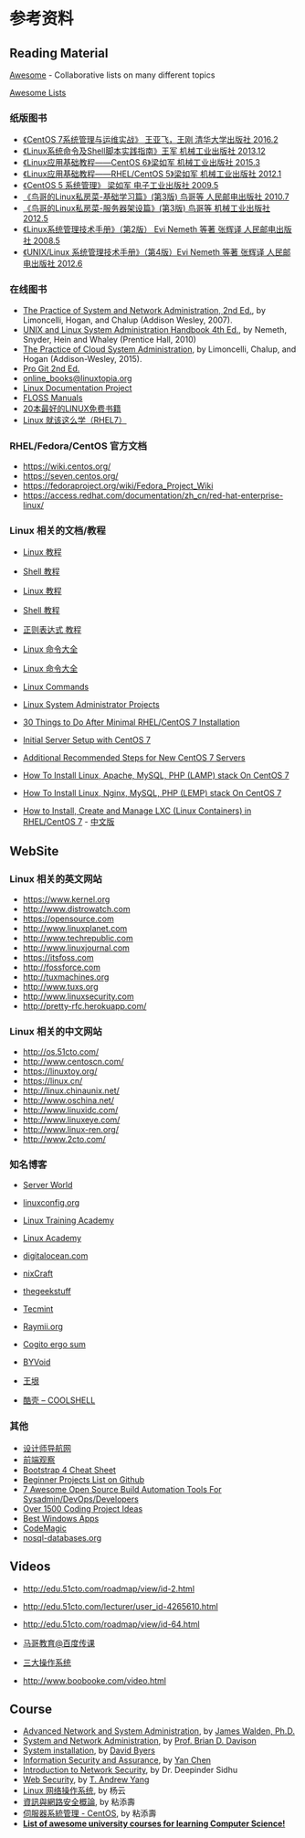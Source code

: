 # 参考资料

## Reading Material

[Awesome](https://awesome.re/) - Collaborative lists on many different topics

[Awesome Lists](https://github.com/topics/awesome)

### 纸版图书

* [《CentOS 7系统管理与运维实战》 王亚飞，王刚 清华大学出版社 2016.2](http://item.jd.com/11876743.html)
* [《Linux系统命令及Shell脚本实践指南》王军 机械工业出版社 2013.12](http://item.jd.com/11354663.html)
* [《Linux应用基础教程——CentOS 6》梁如军 机械工业出版社 2015.3](http://item.jd.com/11665204.html)
* [《Linux应用基础教程——RHEL/CentOS 5》梁如军 机械工业出版社 2012.1](http://item.jd.com/10876159.html)
* [《CentOS 5 系统管理》 梁如军 电子工业出版社 2009.5](http://item.jd.com/10143295.html)
* [《鸟哥的Linux私房菜-基础学习篇》(第3版) 鸟哥等 人民邮电出版社 2010.7](http://item.jd.com/10064429.html)
* [《鸟哥的Linux私房菜-服务器架设篇》(第3版) 鸟哥等 机械工业出版社 2012.5](http://item.jd.com/11018248.html)
* [《Linux系统管理技术手册》（第2版） Evi Nemeth 等著 张辉译 人民邮电出版社 2008.5](http://item.jd.com/10062723.html)
* [《UNIX/Linux 系统管理技术手册》（第4版）Evi Nemeth 等著 张辉译 人民邮电出版社 2012.6](http://item.jd.com/11003166.html)

### 在线图书

* [The Practice of System and  Network Administration, 2nd Ed.](http://www.everythingsysadmin.com/), by Limoncelli, Hogan, and Chalup (Addison Wesley, 2007). 
* [UNIX and Linux System Administration Handbook 4th Ed.](http://www.admin.com/), by Nemeth, Snyder, Hein and Whaley (Prentice Hall, 2010) 
* [The Practice of Cloud System Administration](http://the-cloud-book.com/), by Limoncelli, Chalup, and Hogan (Addison-Wesley, 2015). 
* [Pro Git 2nd Ed.](https://git-scm.com/book/zh/v2)
* [online_books@linuxtopia.org](http://www.linuxtopia.org/online_books/index.html)
* [Linux Documentation Project](http://tldp.org/)
* [FLOSS Manuals](http://flossmanuals.net)
* [20本最好的LINUX免费书籍](http://coolshell.cn/articles/355.html)
* [Linux 就该这么学（RHEL7）](http://www.linuxprobe.com/chapter-00.html)

### RHEL/Fedora/CentOS 官方文档

* https://wiki.centos.org/
* https://seven.centos.org/
* https://fedoraproject.org/wiki/Fedora_Project_Wiki
* https://access.redhat.com/documentation/zh_cn/red-hat-enterprise-linux/

### Linux 相关的文档/教程

* [Linux 教程](http://www.runoob.com/linux/linux-tutorial.html) 
* [Shell 教程](http://www.runoob.com/linux/linux-shell.html)
* [Linux 教程](http://c.biancheng.net/cpp/linux/)
* [Shell 教程](http://c.biancheng.net/cpp/shell/)
* [正则表达式 教程](http://www.runoob.com/regexp/regexp-tutorial.html)
* [Linux 命令大全](http://www.runoob.com/linux/linux-command-manual.html)
* [Linux 命令大全](http://man.linuxde.net/)
* [Linux Commands](https://linuxconfig.org/linux-commands)


* [Linux System Administrator Projects](https://www.linuxtrainingacademy.com/linux-projects/)
* [30 Things to Do After Minimal RHEL/CentOS 7 Installation](http://www.tecmint.com/things-to-do-after-minimal-rhel-centos-7-installation/)
* [Initial Server Setup with CentOS 7](https://www.digitalocean.com/community/tutorials/initial-server-setup-with-centos-7)
* [Additional Recommended Steps for New CentOS 7 Servers](https://www.digitalocean.com/community/tutorials/additional-recommended-steps-for-new-centos-7-servers)
* [How To Install Linux, Apache, MySQL, PHP (LAMP) stack On CentOS 7](https://www.digitalocean.com/community/tutorials/how-to-install-linux-apache-mysql-php-lamp-stack-on-centos-7)
* [How To Install Linux, Nginx, MySQL, PHP (LEMP) stack On CentOS 7](https://www.digitalocean.com/community/tutorials/how-to-install-linux-nginx-mysql-php-lemp-stack-on-centos-7)
* [How to Install, Create and Manage LXC (Linux Containers) in RHEL/CentOS 7](https://www.tecmint.com/install-create-run-lxc-linux-containers-on-centos/) - [中文版](http://blog.csdn.net/liumiaocn/article/details/52337479)

## WebSite

### Linux 相关的英文网站

* https://www.kernel.org
* http://www.distrowatch.com
* https://opensource.com
* http://www.linuxplanet.com
* http://www.techrepublic.com
* http://www.linuxjournal.com
* https://itsfoss.com
* http://fossforce.com
* http://tuxmachines.org
* http://www.tuxs.org
* http://www.linuxsecurity.com
* http://pretty-rfc.herokuapp.com/

### Linux 相关的中文网站

* http://os.51cto.com/
* http://www.centoscn.com/
* https://linuxtoy.org/
* https://linux.cn/
* http://linux.chinaunix.net/
* http://www.oschina.net/
* http://www.linuxidc.com/
* http://www.linuxeye.com/
* http://www.linux-ren.org/
* http://www.2cto.com/

### 知名博客

* [Server World](http://www.server-world.info/en/)
* [linuxconfig.org](https://linuxconfig.org)
* [Linux Training Academy](https://www.linuxtrainingacademy.com/)
* [Linux Academy](https://linuxacademy.com/)
* [digitalocean.com](https://www.digitalocean.com/community)
* [nixCraft](http://www.cyberciti.biz/)
* [thegeekstuff](http://www.thegeekstuff.com/)
* [Tecmint](https://www.tecmint.com/)
* [Raymii.org](https://raymii.org/s/)
* [Cogito ergo sum](http://mathslinux.org/)


* [BYVoid](https://www.byvoid.com/)
* [王垠](http://www.yinwang.org)
* [酷壳 – COOLSHELL](http://coolshell.cn/)

### 其他

* [设计师导航网](http://www.289w.com)
* [前端观察](http://www.qianduan.net)
* [Bootstrap 4 Cheat Sheet](https://hackerthemes.com/bootstrap-cheatsheet/)
* [Beginner Projects List on Github](https://github.com/karan/Projects-Solutions)
* [7 Awesome Open Source Build Automation Tools For Sysadmin/DevOps/Developers](https://www.cyberciti.biz/open-source/awesome-curated-list-of-opensource-automating-software-build-tools-for-devops-sysadmin/)
* [Over 1500 Coding Project Ideas](https://www.linuxtrainingacademy.com/projects/)
* [Best Windows Apps](https://github.com/stackia/best-windows-apps)
* [CodeMagic](https://shop120934020.taobao.com/)
* [nosql-databases.org](http://nosql-databases.org/)

## Videos

* <http://edu.51cto.com/roadmap/view/id-2.html>
* <http://edu.51cto.com/lecturer/user_id-4265610.html>
* <http://edu.51cto.com/roadmap/view/id-64.html>
* [马哥教育@百度传课](https://www.chuanke.com/course/_马哥教育_____.html)
* [三大操作系统](http://study.163.com/series/1001154001.htm)


* <http://www.boobooke.com/video.html>

## Course

* [Advanced Network and System Administration](http://faculty.cs.nku.edu/~waldenj/classes/2011/summer/cit470/), by [James Walden, Ph.D.](http://faculty.cs.nku.edu/~waldenj/)
* [System and Network Administration](http://www.cse.lehigh.edu/~brian/course/2016/sysadmin/), by [Prof. Brian D. Davison](http://www.cse.lehigh.edu/~brian/) 
* [System installation](http://www.ida.liu.se/~TDDI09/index.en.shtml), by [David Byers](http://www.ida.liu.se/~davby/)
* [Information Security and Assurance](http://www.cs.northwestern.edu/~ychen/classes/msit458-f15/), by [Yan Chen](http://www.cs.northwestern.edu/~ychen/)
* [Introduction to Network Security](http://www.cisa.umbc.edu/courses/cmsc/487/spring07/), by Dr. Deepinder Sidhu
* [Web Security](http://sce.uhcl.edu/yang/teaching/csci5234Spring2013/), by [T. Andrew Yang](http://sce.uhcl.edu/yang/)
* [Linux 网络操作系统](http://www.icourses.cn/coursestatic/course_2843.html), by 杨云
* [資訊與網路安全概論](http://www.tsnien.idv.tw/security.htm), by 粘添壽
* [伺服器系統管理 - CentOS](http://www.tsnien.idv.tw/CentOS.htm), by 粘添壽
* **[List of awesome university courses for learning Computer Science!](https://github.com/prakhar1989/awesome-courses#readme)**

